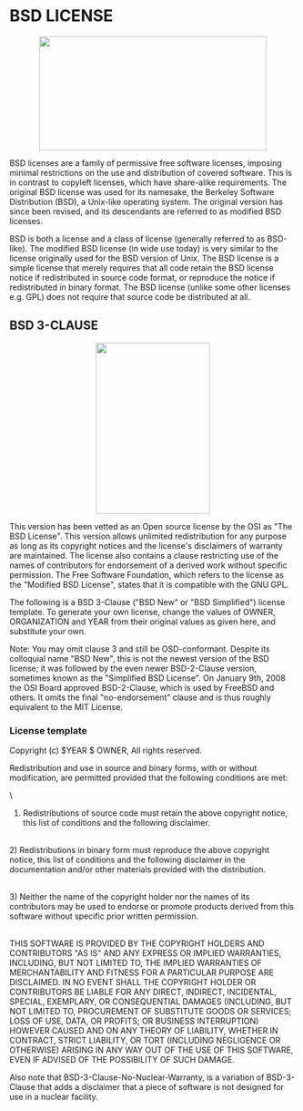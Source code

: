 # **BSD LICENSE**


<p align="center">
   <img src="https://upload.wikimedia.org/wikipedia/commons/thumb/d/d5/License_icon-bsd-88x31.svg/1280px-License_icon-bsd-88x31.svg.png" width="400" height="200">
</p>
BSD licenses are a family of permissive free software licenses, imposing minimal restrictions on the use and distribution of covered software. This is in contrast to copyleft licenses, which have share-alike requirements. The original BSD license was used for its namesake, the Berkeley Software Distribution (BSD), a Unix-like operating system. The original version has since been revised, and its descendants are referred to as modified BSD licenses.

BSD is both a license and a class of license (generally referred to as BSD-like). The modified BSD license (in wide use today) is very similar to the license originally used for the BSD version of Unix. The BSD license is a simple license that merely requires that all code retain the BSD license notice if redistributed in source code format, or reproduce the notice if redistributed in binary format. The BSD license (unlike some other licenses e.g. GPL) does not require that source code be distributed at all.

## **BSD 3-CLAUSE**

<p align="center">
   <img src="https://opensource.org/files/OSI_Approved_License.png" width="200" height="300">
</p>
 This version has been vetted as an Open source license by the OSI as "The BSD License". This version allows unlimited redistribution for any purpose as long as its copyright notices and the license's disclaimers of warranty are maintained. The license also contains a clause restricting use of the names of contributors for endorsement of a derived work without specific permission. The Free Software Foundation, which refers to the license as the "Modified BSD License", states that it is compatible with the GNU GPL.

 The following is a BSD 3-Clause ("BSD New" or "BSD Simplified") license template. To generate your own license, change the values of OWNER, ORGANIZATION and YEAR from their original values as given here, and substitute your own.

Note: You may omit clause 3 and still be OSD-conformant. Despite its colloquial name "BSD New", this is not the newest version of the BSD license; it was followed by the even newer BSD-2-Clause version, sometimes known as the "Simplified BSD License". On January 9th, 2008 the OSI Board approved BSD-2-Clause, which is used by FreeBSD and others. It omits the final "no-endorsement" clause and is thus roughly equivalent to the MIT License.

### License template
Copyright (c) $YEAR $ OWNER, All rights reserved.

Redistribution and use in source and binary forms, with or without modification, are permitted provided that the following conditions are met:

\
1) Redistributions of source code must retain the above copyright notice, this list of conditions and the following disclaimer.

\
2) Redistributions in binary form must reproduce the above copyright notice, this list of conditions and the following disclaimer in the documentation and/or other materials provided with the distribution.

\
3) Neither the name of the copyright holder nor the names of its contributors may be used to endorse or promote products derived from this software without specific prior written permission. 

\
THIS SOFTWARE IS PROVIDED BY THE COPYRIGHT HOLDERS AND CONTRIBUTORS "AS IS" AND ANY EXPRESS OR IMPLIED WARRANTIES, INCLUDING, BUT NOT LIMITED TO, THE IMPLIED WARRANTIES OF MERCHANTABILITY AND FITNESS FOR A PARTICULAR PURPOSE ARE DISCLAIMED. IN NO EVENT SHALL THE COPYRIGHT HOLDER OR CONTRIBUTORS BE LIABLE FOR ANY DIRECT, INDIRECT, INCIDENTAL, SPECIAL, EXEMPLARY, OR CONSEQUENTIAL DAMAGES (INCLUDING, BUT NOT LIMITED TO, PROCUREMENT OF SUBSTITUTE GOODS OR SERVICES; LOSS OF USE, DATA, OR PROFITS; OR BUSINESS INTERRUPTION) HOWEVER CAUSED AND ON ANY THEORY OF LIABILITY, WHETHER IN CONTRACT, STRICT LIABILITY, OR TORT (INCLUDING NEGLIGENCE OR OTHERWISE) ARISING IN ANY WAY OUT OF THE USE OF THIS SOFTWARE, EVEN IF ADVISED OF THE POSSIBILITY OF SUCH DAMAGE.

Also note that BSD-3-Clause-No-Nuclear-Warranty, is a variation of BSD-3-Clause that adds a disclaimer that a piece of software is not designed for use in a nuclear facility.